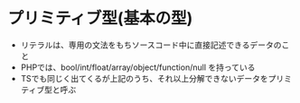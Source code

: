 # プリミティブ型(基本の型)
 * リテラルは、専用の文法をもちソースコード中に直接記述できるデータのこと
 * PHPでは、bool/int/float/array/object/function/null を持っている
 * TSでも同じく出てくるが上記のうち、それ以上分解できないデータをプリミティブ型と呼ぶ

